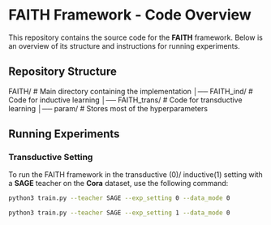 # FAITH Framework - Code Overview

This repository contains the source code for the **FAITH** framework. Below is an overview of its structure and instructions for running experiments.

## Repository Structure
FAITH/ # Main directory containing the implementation │── FAITH_ind/ # Code for inductive learning │── FAITH_trans/ # Code for transductive learning │── param/ # Stores most of the hyperparameters


## Running Experiments

### Transductive Setting
To run the FAITH framework in the transductive (0)/ inductive(1) setting with a **SAGE** teacher on the **Cora** dataset, use the following command:

```bash
python3 train.py --teacher SAGE --exp_setting 0 --data_mode 0

python3 train.py --teacher SAGE --exp_setting 1 --data_mode 0



